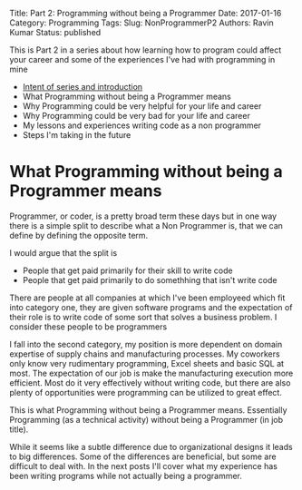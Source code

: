 Title: Part 2: Programming without being a Programmer 
Date: 2017-01-16
Category: Programming 
Tags: 
Slug: NonProgrammerP2
Authors: Ravin Kumar
Status: published

This is Part 2 in a series about how learning how to program could affect
your career and some of the experiences I've had with programming in mine

* [Intent of series and introduction]({filename}NonProgammer.md)
* What Programming without being a Programmer means
* Why Programming could be very helpful for your life and career
* Why Programming could be very bad for your life and career
* My lessons and experiences writing code as a non programmer
* Steps I'm taking in the future


# What Programming without being a Programmer means

Programmer, or coder, is a pretty broad term these days but in one way
there is a simple split to describe what a Non Programmer is, that we
can define by defining the opposite term.

I would argue that the split is  

* People that get paid primarily for their skill to write code
* People that get paid primarily to do somethhing that isn't write code  

There are people at all companies at which I've been employeed which fit into category one,
they are given software programs and the expectation of their role 
is to write code of some sort that solves a business problem. I consider
these people to be programmers

I fall into the second category, my position is more dependent on domain
expertise of supply chains and manufacturing processes. My coworkers
only know very rudimentary programming, Excel sheets and
basic SQL at most. The expectation of our job is make the manufacturing 
execution more efficient. Most do it very effectively without writing
code, but there are also plenty of opportunities were programming can
be utilized to great effect.

This is what Programming without being a Programmer means. Essentially
Programming (as a technical activity) without being a Programmer (in job title).

While it seems like a subtle difference due to
organizational designs it leads to big differences. Some of the differences
are beneficial, but some are difficult to deal with. In the next posts I'll
cover what my experience has been writing programs while not actually
being a programmer.

